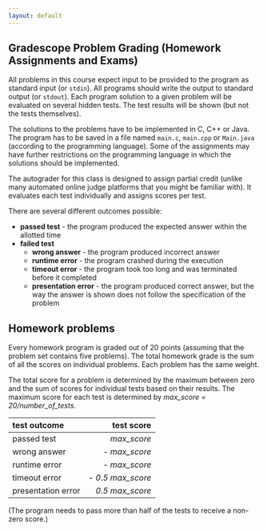 ```yaml
---
layout: default
---
```


## Gradescope Problem Grading (Homework Assignments and Exams)

All problems in this course expect input to be provided to the program as standard input (or `stdin`). All programs should write the output to standard output (or `stdout`).
Each program solution to a given problem will be evaluated on several hidden tests. The test results will be shown (but not the tests themselves).

The solutions to the problems have to be implemented in C, C++ or Java. The program
has to be saved in a file named `main.c`, `main.cpp` or `Main.java` (according to the programming language).
Some of the assignments may have further restrictions on the programming language in which
the solutions should be implemented.

The autograder for this class is designed to assign partial credit (unlike many automated online judge platforms that you might be familiar with). It evaluates each test
individually and assigns scores per test.

There are several different outcomes possible:
- **passed test** - the program produced the expected answer within the allotted time
- **failed test**
    - **wrong answer** - the program produced incorrect answer
    - **runtime error** - the program crashed during the execution
    - **timeout error** - the program took too long and was terminated before it completed
    - **presentation error** - the program produced correct answer, but the way the answer is shown does not follow the specification of the problem

## Homework problems

Every homework program is graded out of 20 points (assuming that the problem set contains five problems). The total homework grade is the sum of all the scores on individual problems. Each problem has the same weight.

The total score for a problem is determined by the maximum between zero and the sum of scores for individual tests based on their results. The maximum score for each test is determined by *max_score = 20/number_of_tests*.

| test outcome | test score |
|:---|---:|
| passed test | *max_score* |
| wrong answer | *- max_score* |
| runtime error | *- max_score* |
| timeout error | *- 0.5 max_score* |
| presentation error | *0.5 max_score* |

(The program needs to pass more than half of the tests to receive a non-zero score.)

<!--

## Exam problems

Every exam problem is graded out of 10 points. The total exam grade is the weighted sum computed as follows (assume _scoreN_ is a score for a particular problem with _score1_ >= _score2_ >= _score3_ >= _score4_):

If you are given 5 problems and suppose to solve four of them, then the exam grade is calculated as:
_exam =  4 * score1 + 3 * score2 + 2 * score3 + 1 * score4_

If you are given 4 problem and suppose to solve three of them, then the exam grade is calculated as:
_exam =  5 * score1 + 3 * score2 + 2 * score3_

The total score for a problem is determined by the maximum between zero and the sum of scores for individual tests based on their results. The maximum score for each test is determined by *max_score = 10/number_of_tests*.

| test outcome | test score |
|:---|---:|
| passed test | *max_score* |
| wrong answer | *- max_score* |
| runtime error | *- max_score* |
| timeout error | *- 0.5 max_score* |
| presentation error | *0.5 max_score* |

-->
